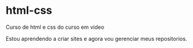# html-css
 Curso de html e css do curso em video

 Estou aprendendo a criar sites e agora vou gerenciar meus repositorios.

